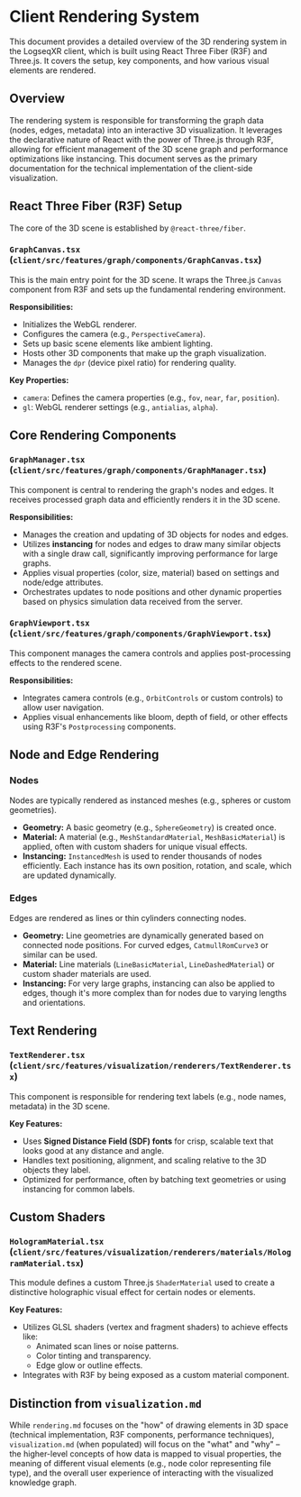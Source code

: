 # Client Rendering System

This document provides a detailed overview of the 3D rendering system in the LogseqXR client, which is built using React Three Fiber (R3F) and Three.js. It covers the setup, key components, and how various visual elements are rendered.

## Overview

The rendering system is responsible for transforming the graph data (nodes, edges, metadata) into an interactive 3D visualization. It leverages the declarative nature of React with the power of Three.js through R3F, allowing for efficient management of the 3D scene graph and performance optimizations like instancing. This document serves as the primary documentation for the technical implementation of the client-side visualization.

## React Three Fiber (R3F) Setup

The core of the 3D scene is established by `@react-three/fiber`.

### `GraphCanvas.tsx` (`client/src/features/graph/components/GraphCanvas.tsx`)

This is the main entry point for the 3D scene. It wraps the Three.js `Canvas` component from R3F and sets up the fundamental rendering environment.

**Responsibilities:**
-   Initializes the WebGL renderer.
-   Configures the camera (e.g., `PerspectiveCamera`).
-   Sets up basic scene elements like ambient lighting.
-   Hosts other 3D components that make up the graph visualization.
-   Manages the `dpr` (device pixel ratio) for rendering quality.

**Key Properties:**
-   `camera`: Defines the camera properties (e.g., `fov`, `near`, `far`, `position`).
-   `gl`: WebGL renderer settings (e.g., `antialias`, `alpha`).

## Core Rendering Components

### `GraphManager.tsx` (`client/src/features/graph/components/GraphManager.tsx`)

This component is central to rendering the graph's nodes and edges. It receives processed graph data and efficiently renders it in the 3D scene.

**Responsibilities:**
-   Manages the creation and updating of 3D objects for nodes and edges.
-   Utilizes **instancing** for nodes and edges to draw many similar objects with a single draw call, significantly improving performance for large graphs.
-   Applies visual properties (color, size, material) based on settings and node/edge attributes.
-   Orchestrates updates to node positions and other dynamic properties based on physics simulation data received from the server.

### `GraphViewport.tsx` (`client/src/features/graph/components/GraphViewport.tsx`)

This component manages the camera controls and applies post-processing effects to the rendered scene.

**Responsibilities:**
-   Integrates camera controls (e.g., `OrbitControls` or custom controls) to allow user navigation.
-   Applies visual enhancements like bloom, depth of field, or other effects using R3F's `Postprocessing` components.

## Node and Edge Rendering

### Nodes

Nodes are typically rendered as instanced meshes (e.g., spheres or custom geometries).

-   **Geometry:** A basic geometry (e.g., `SphereGeometry`) is created once.
-   **Material:** A material (e.g., `MeshStandardMaterial`, `MeshBasicMaterial`) is applied, often with custom shaders for unique visual effects.
-   **Instancing:** `InstancedMesh` is used to render thousands of nodes efficiently. Each instance has its own position, rotation, and scale, which are updated dynamically.

### Edges

Edges are rendered as lines or thin cylinders connecting nodes.

-   **Geometry:** Line geometries are dynamically generated based on connected node positions. For curved edges, `CatmullRomCurve3` or similar can be used.
-   **Material:** Line materials (`LineBasicMaterial`, `LineDashedMaterial`) or custom shader materials are used.
-   **Instancing:** For very large graphs, instancing can also be applied to edges, though it's more complex than for nodes due to varying lengths and orientations.

## Text Rendering

### `TextRenderer.tsx` (`client/src/features/visualization/renderers/TextRenderer.tsx`)

This component is responsible for rendering text labels (e.g., node names, metadata) in the 3D scene.

**Key Features:**
-   Uses **Signed Distance Field (SDF) fonts** for crisp, scalable text that looks good at any distance and angle.
-   Handles text positioning, alignment, and scaling relative to the 3D objects they label.
-   Optimized for performance, often by batching text geometries or using instancing for common labels.

## Custom Shaders

### `HologramMaterial.tsx` (`client/src/features/visualization/renderers/materials/HologramMaterial.tsx`)

This module defines a custom Three.js `ShaderMaterial` used to create a distinctive holographic visual effect for certain nodes or elements.

**Key Features:**
-   Utilizes GLSL shaders (vertex and fragment shaders) to achieve effects like:
    -   Animated scan lines or noise patterns.
    -   Color tinting and transparency.
    -   Edge glow or outline effects.
-   Integrates with R3F by being exposed as a custom material component.

## Distinction from `visualization.md`

While `rendering.md` focuses on the "how" of drawing elements in 3D space (technical implementation, R3F components, performance techniques), `visualization.md` (when populated) will focus on the "what" and "why" – the higher-level concepts of how data is mapped to visual properties, the meaning of different visual elements (e.g., node color representing file type), and the overall user experience of interacting with the visualized knowledge graph.